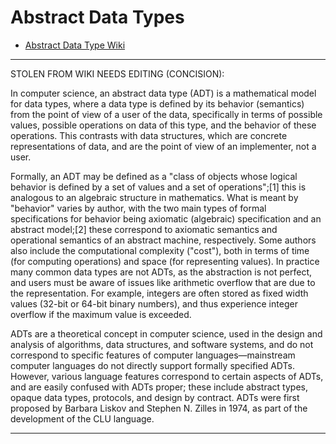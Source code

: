# Abstract Data Types
- [Abstract Data Type Wiki](https://en.wikipedia.org/wiki/Abstract_data_type)


---

STOLEN FROM WIKI NEEDS EDITING (CONCISION):

In computer science, an abstract data type (ADT) is a mathematical model for data types, where a data type is defined by its behavior (semantics) from the point of view of a user of the data, specifically in terms of possible values, possible operations on data of this type, and the behavior of these operations. This contrasts with data structures, which are concrete representations of data, and are the point of view of an implementer, not a user.

Formally, an ADT may be defined as a "class of objects whose logical behavior is defined by a set of values and a set of operations";[1] this is analogous to an algebraic structure in mathematics. What is meant by "behavior" varies by author, with the two main types of formal specifications for behavior being axiomatic (algebraic) specification and an abstract model;[2] these correspond to axiomatic semantics and operational semantics of an abstract machine, respectively. Some authors also include the computational complexity ("cost"), both in terms of time (for computing operations) and space (for representing values). In practice many common data types are not ADTs, as the abstraction is not perfect, and users must be aware of issues like arithmetic overflow that are due to the representation. For example, integers are often stored as fixed width values (32-bit or 64-bit binary numbers), and thus experience integer overflow if the maximum value is exceeded.

ADTs are a theoretical concept in computer science, used in the design and analysis of algorithms, data structures, and software systems, and do not correspond to specific features of computer languages—mainstream computer languages do not directly support formally specified ADTs. However, various language features correspond to certain aspects of ADTs, and are easily confused with ADTs proper; these include abstract types, opaque data types, protocols, and design by contract. ADTs were first proposed by Barbara Liskov and Stephen N. Zilles in 1974, as part of the development of the CLU language.

---
